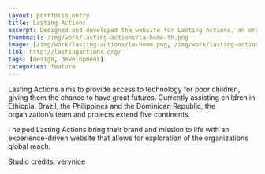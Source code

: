 ```yaml
---
layout: portfolio_entry
title: Lasting Actions
excerpt: Designed and developed the website for Lasting Actions, an organization dedicated to providing children around the world access to education and technology.
thumbnail: /img/work/lasting-actions/la-home-th.png
image: [/img/work/lasting-actions/la-home.png, /img/work/lasting-actions/la-inner.jpg]
link: http://lastingactions.org/
tags: [design, development]
categories: feature
---
```


Lasting Actions aims to provide access to technology for poor children, giving them the chance to have great futures. Currently assisting children in Ethiopia, Brazil, the Philippines and the Dominican Republic, the organization’s team and projects extend five continents.

I helped Lasting Actions bring their brand and mission to life with an experience-driven website that allows for exploration of the organizations global reach.

Studio credits: verynice